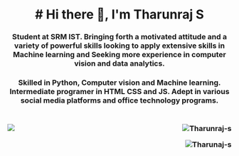 <h1 align="center"># Hi there 👋, I'm Tharunraj S</h1>

<h3 align="center">Student at SRM IST. Bringing forth a motivated attitude and a variety of powerful skills looking to apply extensive skills in Machine learning and Seeking more experience in computer vision and data analytics.</h3>
<h3 align="center">Skilled in Python, Computer vision and Machine learning. Intermediate programer in HTML CSS and JS. Adept in various social media platforms and office technology programs.<h3><br>

   <a>
    <img src="https://github-readme-stats.vercel.app/api/top-langs/?username=Tharunraj-s&theme=radical&langs_count=8" >&emsp;
  </a>
 
  <a>
    <img align="right" src="https://github-readme-stats.vercel.app/api?username=Tharunraj-s&show_icons=true&locale=en&theme=radical" alt="Tharunraj-s" />
  </a>

 <p> 
    <img align="right" src="https://komarev.com/ghpvc/?username=Tharunraj-s&label=Profile%20views&color=0e75b6&style=flat" alt="Tharunaj-s" /> 
  </p>
